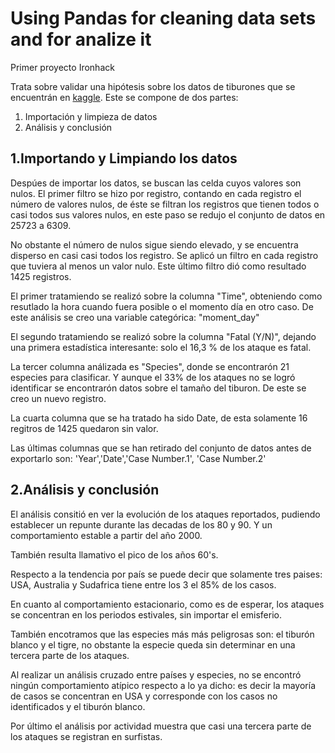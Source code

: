 # Using Pandas for cleaning data sets and for analize it

Primer proyecto Ironhack

Trata sobre validar una hipótesis sobre los datos 
de tiburones que se encuentrán en [kaggle](https://www.kaggle.com/teajay/global-shark-attacks).
Este se compone de dos partes:

1. Importación y limpieza de datos
2. Análisis y conclusión

## 1.Importando y Limpiando los datos

Despúes de importar los datos, se buscan las celda cuyos valores son nulos.
El primer filtro se hizo por registro, contando en cada registro el número de 
valores nulos, de éste se filtran los registros que tienen todos o casi todos sus valores 
nulos, en este paso se redujo el conjunto de datos en 25723 a 6309.

No obstante el número de nulos sigue siendo elevado, y se encuentra disperso en casi
casi todos los registro. Se aplicó un filtro en cada registro que tuviera al menos un valor 
nulo. Este último filtro dió como resultado 1425 registros.

El primer tratamiendo se realizó sobre la columna "Time", obteniendo como resutlado la hora 
cuando fuera posible o el momento día en otro caso. De este análisis se creo una variable 
categórica: "moment_day"

El segundo tratamiendo se realizó sobre la columna "Fatal (Y/N)", dejando una primera 
estadística interesante: solo el 16,3 % de los ataque es fatal.

La tercer columna análizada es "Species", donde se encontrarón 21 especies para clasificar. 
Y aunque el 33% de los ataques no se logró identificar se encontrarón datos sobre el tamaño
del tiburon. De este se creo un nuevo registro.

La cuarta columna que se ha tratado ha sido Date, de esta solamente 16 regitros de 1425 quedaron sin valor.

Las últimas columnas que se han retirado del conjunto de datos antes de exportarlo son:
'Year','Date','Case Number.1', 'Case Number.2'

## 2.Análisis y conclusión

El análisis consitió en ver la evolución de los ataques reportados, pudiendo establecer un repunte
durante las decadas de los 80 y 90. Y un comportamiento estable a partir del año 2000.

También resulta llamativo el pico de los años 60's.

Respecto a la tendencia por país se puede decir que solamente tres paises: USA, Australia y Sudafrica tiene entre los 3 
el 85% de los casos.

En cuanto al comportamiento estacionario, como es de esperar, los ataques se concentran en los periodos estivales, sin importar el emisferio.

También encotramos que las especies más más peligrosas son: el tiburón blanco y el tigre, no obstante la especie queda sin determinar en una tercera parte de los ataques.

Al realizar un análisis cruzado entre países y especies, no se encontró ningún comportamiento atípico respecto a lo ya dicho:
es decir la mayoría de casos se concentran en USA y corresponde con los casos no identificados y el tiburón blanco.

Por último el análisis por actividad muestra que casi una tercera parte de los ataques se registran en surfistas.  
